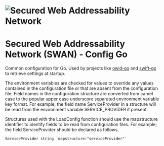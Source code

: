 # ![Secured Web Addressability Network](https://raw.githubusercontent.com/SWAN-community/swan/main/images/swan.128.pxls.100.dpi.png)
# Secured Web Addressability Network (SWAN) - Config Go

Common configuration for Go. Used by projects like 
[owid-go](https://github.com/SWAN-community/owid-go) and 
[swift-go](https://github.com/SWAN-community/swift-go) to retrieve settings at
startup.

The environment variables are checked for values to override any values 
contained in the configuration file or that are absent from the configuration
file. Field names in the configuration structure are converted from camel case
to the popular upper case underscore separated environment variable key format.
For example; the field name ServiceProvider in a structure will be read from the
environment variable SERVICE_PROVIDER if present.

Structures used with the LoadConfig function should use the mapstructure 
identifier to identify fields to be read from configuration files. For example;
the field ServiceProvider should be declared as follows.

```
ServiceProvider string `mapstructure:"serviceProvider"`
```